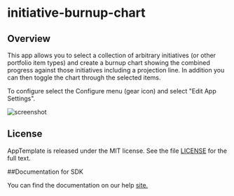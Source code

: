 initiative-burnup-chart
=========================

## Overview

This app allows you to select a collection of arbitrary initiatives (or other portfolio item types) and create a burnup chart showing the combined progress against those initiatives including a projection line. In addition you can then toggle the chart through the selected items.

To configure select the Configure menu (gear icon) and select "Edit App Settings".

![screenshot](https://raw.github.com/wrackzone/initiative-burnup-chart/master/screenshot.png)


## License

AppTemplate is released under the MIT license.  See the file [LICENSE](./LICENSE) for the full text.

##Documentation for SDK

You can find the documentation on our help [site.](https://help.rallydev.com/apps/2.0rc2/doc/)
